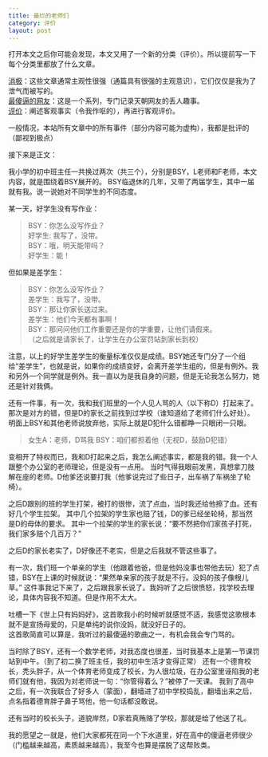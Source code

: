```yaml
---
title: 最烂的老师们
category: 评价
layout: post
---
```


打开本文之后你可能会发现，本文又用了一个新的分类（评价）。所以提前写一下每个分类里都放了什么文章。  

[消极](https://telechoc.github.io/category/#消极)：这些文章通常主观性很强（通篇具有很强的主观意识），它们仅仅是我为了泄气而被写的。  
[最傻逼的网友](https://telechoc.github.io/category/#最傻逼的网友)：这是一个系列，专门记录天朝网友的丢人趣事。  
[评价](https://telechoc.github.io/category/#评价)：阐述客观事实（令我作呕的），再进行客观评价。  
 
一般情况，本站所有文章中的所有事件（部分内容可能为虚构），我都是批评的（鄙视到极点）

接下来是正文：

我小学的初中班主任一共换过两次（共三个），分别是BSY，L老师和F老师，本文内容，就是围绕着BSY展开的。
BSY临退休的几年，又带了两届学生，其中一届就有我。说一说她对不同学生的不同态度。

某一天，好学生没有写作业：
> BSY：你怎么没写作业？  
好学生: 我写了，没带。  
BSY：哦，明天能带吗？  
好学生：能！
 
但如果是差学生：
> BSY：你怎么没写作业？  
差学生：我写了，没带。  
BSY：那让你家长送过来。  
差学生：他们今天都有事啊！  
BSY：那问问他们工作重要还是你的学重要，让他们请假来。  
（之后就是请家长了，让学生在办公室罚站到家长到校）

注意，以上的好学生差学生的衡量标准仅仅是成绩。BSY她还专门分了一个组给“差学生”，也就是说，如果你的成绩变好，会离开差学生组的，但是有例外。我和另外一个同学就是例外。我一直以为是我自身的问题，但是无论我怎么努力，她还是针对我俩。

还有一件事，有一次，我和我们班里的一个人见人骂的人（以下称D）打起来了。那次是对方的错，但是D的家长之前找到过学校（谁知道给了老师们什么好处）。
明面上BSY和其他老师说放弃他，实际上就是D犯什么错都睁一只眼闭一只眼。
> 女生A：老师，D骂我
BSY：咱们都担着他（无视D，鼓励D犯错）

变相开了特权而已，我和D打起来之后，我怎么阐述事实，都是我的错。我一个人跟整个办公室的老师理论，但是没有一点用。
当时气得我眼前发黑，真想拿刀肢解在座的老师。D他爹还说要打我（他爹说完过了些日子，出车祸了车祸坐了轮椅）。

之后D跟别的班的学生打架，被打的很惨，流了点血，当时我还给他擦了血。还有好几个学生拉架。
其中几个拉架的学生家也赔了钱，D的爹已经坐轮椅，那当然是D的母体的要求。
其中一个拉架的学生的家长说：“要不然把你们家孩子打死，我们家多赔个几百万？”

之后D的家长老实了，D好像还不老实，但是之后我就不管这些事了。

有一次，我们班一个单亲的学生（他跟着他爸，但是他妈没事也带他去玩）犯了点错，BSY在上课的时候就说：“果然单亲家的孩子就是不行。没妈的孩子像根儿草。”
这件事我记下来了，之后跟我家长说了。我妈听了之后很愤怒，找学校去理论，具体内容我不知道。但是作用不太大。

吐槽一下《世上只有妈妈好》，这首歌我小的时候听就感觉不适，我感觉这歌根本就不是宣扬母爱的，只是单纯的说你没妈，就没好日子的。  
这首歌简直可以算是，我听过的最傻逼的歌曲之一，有机会我会专门骂的。

当时除了BSY，还有一个数学老师，对我态度也很差，当时我基本上是第一节课罚站到中午。（到了初二换了班主任，我的初中生活才变得正常）
还有一个德育校长，秃头胖子，从一个体育老师变成了校长，为人很垃圾，在办公室里诬陷我的老师们就有他，我因为对老师说一句：“你管得着么？”被停了一天课。
我到了高中之后，有一次我联合了好多人（蒙面），翻墙进了初中学校捣乱，翻墙出来之后，点名指着德育胖子鼻子骂他，他一句话都没敢说。

还有当时的校长头子，道貌岸然，D家若真贿赂了学校，那就是给了他送了礼。

我的愿望之一就是，他们大家都死在同一个下水道里，好在高中的傻逼老师很少（门槛越来越高，素质越来越高），我至今也算是摆脱了这帮败类。
